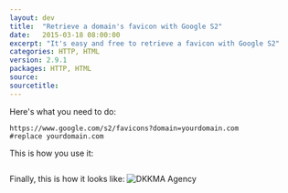 ```yaml
---
layout: dev
title:  "Retrieve a domain's favicon with Google S2"
date:   2015-03-18 08:00:00
excerpt: "It's easy and free to retrieve a favicon with Google S2"
categories: HTTP, HTML
version: 2.9.1
packages: HTTP, HTML
source:
sourcetitle:
---
```


Here's what you need to do:

```http://www.google.com/s2/favicons?domain=yourdomain.com
https://www.google.com/s2/favicons?domain=yourdomain.com
#replace yourdomain.com
```

This is how you use it:

```<img src="https://www.google.com/s2/favicons?domain=dkkma.com" alt="DKKMA Agency">
```

Finally, this is how it looks like: <img src="https://www.google.com/s2/favicons?domain=dkkma.com" alt="DKKMA Agency">
